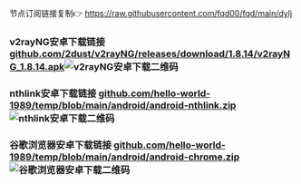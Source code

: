 节点订阅链接复制👉 https://raw.githubusercontent.com/fqd00/fqd/main/dylj
### v2rayNG安卓下载链接  [github.com/2dust/v2rayNG/releases/download/1.8.14/v2rayNG_1.8.14.apk](https://github.com/2dust/v2rayNG/releases/download/1.8.14/v2rayNG_1.8.14.apk)![v2rayNG安卓下载二维码](https://github.com/fqd00/fqrj/assets/156817518/d1788f8b-7e13-4bda-92a2-cd0c56e6ee52)

### nthlink安卓下载链接  [github.com/hello-world-1989/temp/blob/main/android/android-nthlink.zip](https://github.com/hello-world-1989/temp/blob/main/android/android-nthlink.zip)![nthlink安卓下载二维码](https://github.com/fqd00/fqrj/assets/156817518/8aabe833-cbd8-4724-a895-5f6b8aafbd31)

### 谷歌浏览器安卓下载链接  [github.com/hello-world-1989/temp/blob/main/android/android-chrome.zip](https://github.com/hello-world-1989/temp/blob/main/android/android-chrome.zip)![谷歌浏览器安卓下载二维码](https://github.com/fqd00/fqrj/assets/156817518/df43a2a0-c184-4902-b361-b126b2b16ee6)
